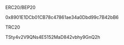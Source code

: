 ERC20/BEP20

0x8901E1DCb01CB78c47861ae34a0Dbd99c7B42bB6


TRC20

TSty4v2V9QNs4E5152MaD842vbhy9GnQ2h
